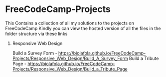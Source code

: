 # FreeCodeCamp-Projects
This Contains a collection of all my solutions to the projects on FreeCodeCamp
Kindly you can view the hosted version of all the files in the folder structure via these links

1. Responsive Web Design

    Build a Survey Form - https://biolafola.github.io/FreeCodeCamp-Projects/Responsive_Web_Design/Build_A_Survey_Form
    Build a Tribute Page - https://biolafola.github.io/FreeCodeCamp-Projects/Responsive_Web_Design/Build_a_Tribute_Page
